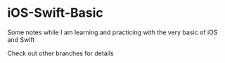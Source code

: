 # iOS-Swift-Basic


Some notes while I am learning and practicing with the very basic of iOS and Swift

Check out other branches for details
